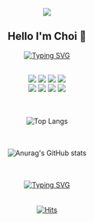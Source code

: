 <div align=center>
<img src="https://capsule-render.vercel.app/api?type=venom&color=3DDC84FF&height=200&section=header&text=Choi%20.Dev&fontSize=90&fontColor=FFFFFF" />

## Hello I'm Choi :raised_hands:
<a href="https://git.io/typing-svg"><img src="https://readme-typing-svg.demolab.com?font=Fira+Code&duration=2000&pause=2000&color=3DDC84&center=true&vCenter=true&random=false&width=500&lines=+Preparing+to+become+an+Android++Developer+" alt="Typing SVG" /></a>
<br/><br/>

  <img src="https://img.shields.io/badge/Android-34A853?style=flat&logo=Android&logoColor=white"/>
  <img src="https://img.shields.io/badge/Jetpack Compose-4285F4?style=flat&logo=JetpackCompose&logoColor=white"/>
  <img src="https://img.shields.io/badge/Flutter-02569B?style=flat&logo=Flutter&logoColor=white"/>
  <img src="https://img.shields.io/badge/Kotlin-7F52FF?style=flat&logo=Kotlin&logoColor=white"/>
  <br/>
  <img src="https://img.shields.io/badge/Java-007396?style=flat&logo=Java&logoColor=white"/>
  <img src="https://img.shields.io/badge/C-A8B9CC?style=flat&logo=C&logoColor=white"/>
  <img src="https://img.shields.io/badge/C++-00599C?style=flat&logo=C++&logoColor=white"/>
  <img src="https://img.shields.io/badge/Dart-0175C2?style=flat&logo=Dart&logoColor=white"/>
  <br/><br/><br/>

![Top Langs](https://github-readme-stats.vercel.app/api/top-langs/?username=CHOI97&hide_progress=true)
  <br/><br/><br/>
  
![Anurag's GitHub stats](https://github-readme-stats.vercel.app/api?username=CHOI97&show_icons=true&theme=Default)
   <br/><br/><br/>

<a href="https://git.io/typing-svg"><img src="https://readme-typing-svg.demolab.com?font=Fira+Code&pause=1000&color=F7F7F7&center=true&vCenter=true&random=false&width=435&lines=Talk+is+cheap+Show+me+the+code" alt="Typing SVG" /></a>
<br/><br/><br/>
[![Hits](https://hits.seeyoufarm.com/api/count/incr/badge.svg?url=https%3A%2F%2Fgithub.com%2FCHOI97&count_bg=%233DDC84&title_bg=%23555555&icon=&icon_color=%23E7E7E7&title=hits&edge_flat=false)](https://hits.seeyoufarm.com)
</div>
